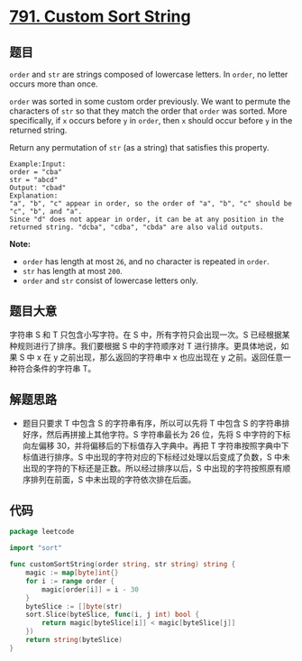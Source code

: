 # [791. Custom Sort String](https://leetcode.com/problems/custom-sort-string/)


## 题目

`order` and `str` are strings composed of lowercase letters. In `order`, no letter occurs more than once.

`order` was sorted in some custom order previously. We want to permute the characters of `str` so that they match the order that `order` was sorted. More specifically, if `x` occurs before `y` in `order`, then `x` should occur before `y` in the returned string.

Return any permutation of `str` (as a string) that satisfies this property.

```
Example:Input:
order = "cba"
str = "abcd"
Output: "cbad"
Explanation:
"a", "b", "c" appear in order, so the order of "a", "b", "c" should be "c", "b", and "a".
Since "d" does not appear in order, it can be at any position in the returned string. "dcba", "cdba", "cbda" are also valid outputs.

```

**Note:**

- `order` has length at most `26`, and no character is repeated in `order`.
- `str` has length at most `200`.
- `order` and `str` consist of lowercase letters only.

## 题目大意

字符串 S 和 T 只包含小写字符。在 S 中，所有字符只会出现一次。S 已经根据某种规则进行了排序。我们要根据 S 中的字符顺序对 T 进行排序。更具体地说，如果 S 中 x 在 y 之前出现，那么返回的字符串中 x 也应出现在 y 之前。返回任意一种符合条件的字符串 T。

## 解题思路

- 题目只要求 T 中包含 S 的字符串有序，所以可以先将 T 中包含 S 的字符串排好序，然后再拼接上其他字符。S 字符串最长为 26 位，先将 S 中字符的下标向左偏移 30，并将偏移后的下标值存入字典中。再把 T 字符串按照字典中下标值进行排序。S 中出现的字符对应的下标经过处理以后变成了负数，S 中未出现的字符的下标还是正数。所以经过排序以后，S 中出现的字符按照原有顺序排列在前面，S 中未出现的字符依次排在后面。

## 代码

```go
package leetcode

import "sort"

func customSortString(order string, str string) string {
    magic := map[byte]int{}
    for i := range order {
        magic[order[i]] = i - 30
    }
    byteSlice := []byte(str)
    sort.Slice(byteSlice, func(i, j int) bool {
        return magic[byteSlice[i]] < magic[byteSlice[j]]
    })
    return string(byteSlice)
}
```
